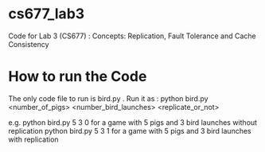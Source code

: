 cs677_lab3
==========

Code for Lab 3 (CS677) : Concepts: Replication, Fault Tolerance and Cache Consistency

How to run the Code
===================

The only code file to run is bird.py . Run it as : 
python bird.py <number_of_pigs> <number_bird_launches> <replicate_or_not>

e.g. python bird.py 5 3 0 for a game with 5 pigs and 3 bird launches without replication
     python bird.py 5 3 1 for a game with 5 pigs and 3 bird launches with replication
